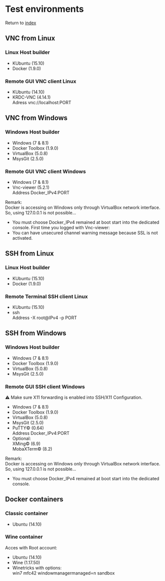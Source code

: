 # Test environments

Return to [index](https://github.com/marchandd/docker_index "Index")

## VNC from Linux

### Linux Host builder

- KUbuntu (15.10)
- Docker (1.9.0)

### Remote GUI VNC client Linux

- KUbuntu (14.10)
- KRDC-VNC (4.14.1)  
  Adress vnc://localhost:PORT

## VNC from Windows

### Windows Host builder

- Windows (7 & 8.1)
- Docker Toolbox (1.9.0)
- VirtualBox (5.0.8)
- MsysGit (2.5.0)

### Remote GUI VNC client Windows

- Windows (7 & 8.1)
- Vnc-viewer (5.2.1)  
  Address Docker_IPv4:PORT

Remark:  
Docker is accessing on Windows only through VirtualBox network interface. 
So, using 127.0.0.1 is not possible...
- You must choose Docker_IPv4 remained at boot start into the 
dedicated console.
First time you logged with Vnc-viewer:  
- You can have unsecured channel warning message because SSL is not activated.

## SSH from Linux

### Linux Host builder

- KUbuntu (15.10)
- Docker (1.9.0)

### Remote Terminal SSH client Linux

- KUbuntu (15.10)
- ssh  
  Address -X root@IPv4 -p PORT

## SSH from Windows

### Windows Host builder

- Windows (7 & 8.1)
- Docker Toolbox (1.9.0)
- VirtualBox (5.0.8)
- MsysGit (2.5.0)

### Remote GUI SSH client Windows

:warning: Make sure X11 forwarding is enabled into SSH/X11 Configuration.

- Windows (7 & 8.1)
- Docker Toolbox (1.9.0)
- VirtualBox (5.0.8)
- MsysGit (2.5.0)
- PuTTY:copyright: (0.64)  
  Address Docker_IPv4:PORT
- Optional:  
  XMing:copyright: (6.9)  
  MobaXTerm:copyright: (8.2)

Remark:  
Docker is accessing on Windows only through VirtualBox network interface. 
So, using 127.0.0.1 is not possible...  
- You must choose Docker_IPv4 remained at boot start into the dedicated console.

## Docker containers

### Classic container

- Ubuntu (14.10)

### Wine container

Acces with Root account:
- Ubuntu (14.10)
- Wine (1.17.50)
- Winetricks with options:  
  win7
  mfc42
  windowmanagermanaged=n
  sandbox
